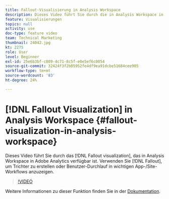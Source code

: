 ```yaml
---
title: Fallout-Visualisierung in Analysis Workspace
description: Dieses Video führt Sie durch die in Analysis Workspace in Adobe Analytics verfügbare Fallout-Visualisierung. Verwenden Sie Fallout , um Trichter zu erstellen oder Benutzer-Durchlauf in wichtigen App-/Site-Workflows anzuzeigen.
feature: Visualisierungen
topics: null
activity: use
doc-type: feature video
team: Technical Marketing
thumbnail: 24042.jpg
kt: 2275
role: User
level: Beginner
exl-id: 25e6b3bf-c809-4c71-8c5f-e0e5ef6c0054
source-git-commit: 32424f3f2b05952fe4df9ea91dcbe51684cee905
workflow-type: tm+mt
source-wordcount: '83'
ht-degree: 24%

---
```


# [!DNL Fallout Visualization] in Analysis Workspace {#fallout-visualization-in-analysis-workspace}

Dieses Video führt Sie durch das [!DNL Fallout visualization], das in Analysis Workspace in Adobe Analytics verfügbar ist. Verwenden Sie [!DNL Fallout], um Trichter zu erstellen oder Benutzer-Durchlauf in wichtigen App-/Site-Workflows anzuzeigen.

>[!VIDEO](https://video.tv.adobe.com/v/24042/?quality=12)

Weitere Informationen zu dieser Funktion finden Sie in der [Dokumentation](https://marketing.adobe.com/resources/help/de_DE/analytics/analysis-workspace/fallout_flow.html).
